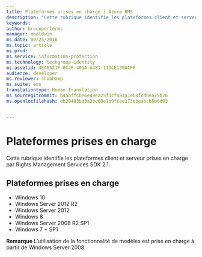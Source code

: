 ```yaml
---
title: Plateformes prises en charge | Azure RMS
description: "Cette rubrique identifie les plateformes client et serveur prises en charge par Rights Management Services SDK 2.1."
keywords: 
author: bruceperlerms
manager: mbaldwin
ms.date: 09/25/2016
ms.topic: article
ms.prod: 
ms.service: information-protection
ms.technology: techgroup-identity
ms.assetid: 4E46521F-8C2F-401A-A481-113CE130ACF0
audience: developer
ms.reviewer: shubhamp
ms.suite: ems
translationtype: Human Translation
ms.sourcegitcommit: b4abffcbe6e49ea25f3cf493a1e68fcd6ea25b26
ms.openlocfilehash: eb20483bd3a2be60e1b9fcee173ebeabcb5b6d93


---
```


# Plateformes prises en charge

Cette rubrique identifie les plateformes client et serveur prises en charge par Rights Management Services SDK 2.1.

## Plateformes prises en charge

-   Windows 10
-   Windows Server 2012 R2
-   Windows Server 2012
-   Windows 8
-   Windows Server 2008 R2 SP1
-   Windows 7 + SP1

**Remarque** L’utilisation de la fonctionnalité de modèles est prise en charge à partir de Windows Server 2008.

 

 

 






<!--HONumber=Sep16_HO5-->


